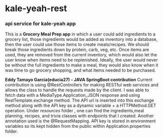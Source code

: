# kale-yeah-rest
### api service for kale-yeah app
This is a **Grocery Meal Prep app** in which a user could add ingredients to a grocery list, those ingredients would be added as inventory into a database, then the user could use those items to create meals/recipes. We should break those ingredients down by protein, carb, veg, etc. Once items are used, they are removed from the current inventory, which would also let the user know when items need to be replenished. Ideally, the user would never be without the full ingredients to make a meal, they would also know when it was time to go grocery shopping, and what items needed to be purchased.


**Eddy Tamayo Garcia(educia27) - JAVA SpringBoot contribution**
Current contribution is using @RestControllers for making RESTful web services and allows the class to handle the requests made by the client. I was able to fetch data with a MediaType.Application_JSON response and using RestTemplate.exchange method. The API url is inserted into this exchange method along with the API key as a dynamic variable + a HTTPMethod.GET operation. Under *resources* folder , one can find the ingredients,meal planning, recipes, and trivia classes with endpoints that I created. Another annotation used is the @RequestMapping. API key is stored in environment variables so its kept hidden from the public within Application.properties folder.

